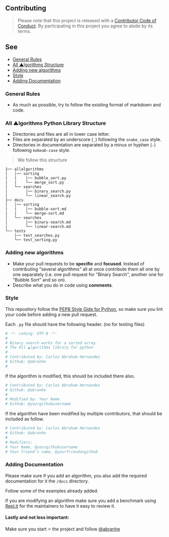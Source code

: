 ## Contributing

> Please note that this project is released with a [Contributor Code of Conduct](code-of-conduct.md). By participating in this project you agree to abide by its terms.

##  See

- [General Rules](#general-rules)
- [All ▲lgorithms Structure](#all-lgorithms-structure)
- [Adding new algorithms](#adding-new-algorithms)
- [Style](#style)
- [Adding Documentation](#adding-documentation)

### General Rules

- As much as possible, try to follow the existing format of markdown and code.

### All ▲lgorithms Python Library Structure

- Directories and files are all in lower case letter.
- Files are separated by an underscore (`_`) following the `snake_case` style.
- Directories in documentation are separated by a minus or hyphen (`-`) following `kebeab-case` style.

> We follow this structure

```
├── allalgorithms
│   │── sorting
|   |    │── bubble_sort.py
|   |    └── merge_sort.py
│   └── searches
|        │── binary_search.py
|        └── linear_search.py
├── docs
│   │── sorting
|   |    │── bubble-sort.md
|   |    └── merge-sort.md
│   └── searches
|        │── binary-search.md
|        └── linear-search.md
└── tests
    │── test_searches.py
    └── test_sorting.py
```

### Adding new algorithms

- Make your pull requests to be **specific** and **focused**. Instead of contributing "several algorithms" all at once contribute them all one by one separately (i.e. one pull request for "Binary Search", another one
for "Bubble Sort" and so on).
- Describe what you do in code using **comments**.

### Style

This repository follow the [PEP8 Style Gide for Python](https://www.python.org/dev/peps/pep-0008/), so make sure you lint your code before adding a new pull request.

Each `.py` file should have the following header. (no for testing files)

```py
# -*- coding: UTF-8 -*-
#
# Binary search works for a sorted array.
# The All ▲lgorithms library for python
#
# Contributed by: Carlos Abraham Hernandez
# Github: @abranhe
#
```

If the algorithm is modified, this should be included there also.

```py
# Contributed by: Carlos Abraham Hernandez
# Github: @abranhe
#
# Modified by: Your Name
# Github: @yourgithubusername
```

If the algorithm have been modified by multiple contributors, that should be included as follow.

```py
# Contributed by: Carlos Abraham Hernandez
# Github: @abranhe
#
# Modifiers:
# Your Name, @yourgithubusername
# Your friend's name, @yourfriendongithub
```

### Adding Documentation

Please make sure if you add an algorithm, you also add the required
documentation for it the `/docs` directory.

Follow some of the examples already added.

If you are modifying an algorithm make sure you add a benchmark using [Repl.it](https://repl.it/) for the maintainers to have it easy to review it.


#### Lastly and not less important:

Make sure you start ⭐️ the project and follow [@abranhe](https://git.io/abranhe)
